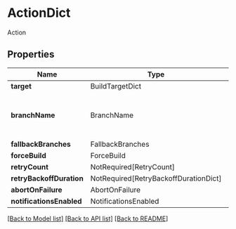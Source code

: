 # ActionDict

Action

## Properties
| Name | Type | Required | Description |
| ------------ | ------------- | ------------- | ------------- |
**target** | BuildTargetDict | Yes |  |
**branchName** | BranchName | Yes | The target branch the schedule should run on. |
**fallbackBranches** | FallbackBranches | Yes |  |
**forceBuild** | ForceBuild | Yes |  |
**retryCount** | NotRequired[RetryCount] | No |  |
**retryBackoffDuration** | NotRequired[RetryBackoffDurationDict] | No |  |
**abortOnFailure** | AbortOnFailure | Yes |  |
**notificationsEnabled** | NotificationsEnabled | Yes |  |


[[Back to Model list]](../../../README.md#models-v2-link) [[Back to API list]](../../../README.md#apis-v2-link) [[Back to README]](../../../README.md)

